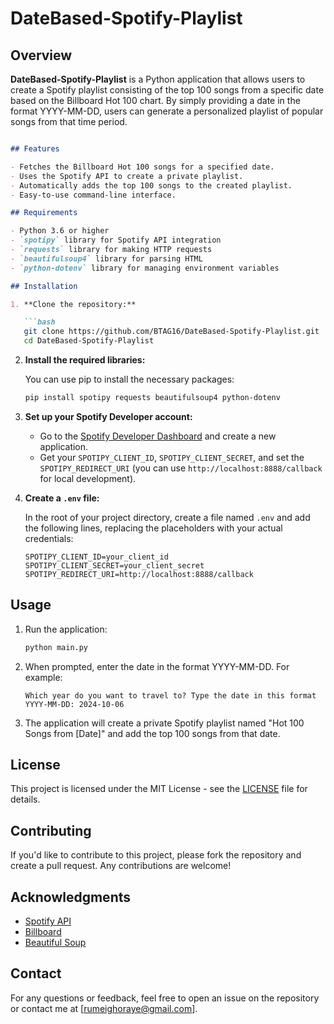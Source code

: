 # DateBased-Spotify-Playlist

## Overview

**DateBased-Spotify-Playlist** is a Python application that allows users to create a Spotify playlist consisting of the top 100 songs from a specific date based on the Billboard Hot 100 chart. By simply providing a date in the format YYYY-MM-DD, users can generate a personalized playlist of popular songs from that time period.
```markdown

## Features

- Fetches the Billboard Hot 100 songs for a specified date.
- Uses the Spotify API to create a private playlist.
- Automatically adds the top 100 songs to the created playlist.
- Easy-to-use command-line interface.

## Requirements

- Python 3.6 or higher
- `spotipy` library for Spotify API integration
- `requests` library for making HTTP requests
- `beautifulsoup4` library for parsing HTML
- `python-dotenv` library for managing environment variables

## Installation

1. **Clone the repository:**

   ```bash
   git clone https://github.com/BTAG16/DateBased-Spotify-Playlist.git
   cd DateBased-Spotify-Playlist
   ```

2. **Install the required libraries:**

   You can use pip to install the necessary packages:

   ```bash
   pip install spotipy requests beautifulsoup4 python-dotenv
   ```

3. **Set up your Spotify Developer account:**

   - Go to the [Spotify Developer Dashboard](https://developer.spotify.com/dashboard/applications) and create a new application.
   - Get your `SPOTIPY_CLIENT_ID`, `SPOTIPY_CLIENT_SECRET`, and set the `SPOTIPY_REDIRECT_URI` (you can use `http://localhost:8888/callback` for local development).

4. **Create a `.env` file:**

   In the root of your project directory, create a file named `.env` and add the following lines, replacing the placeholders with your actual credentials:

   ```env
   SPOTIPY_CLIENT_ID=your_client_id
   SPOTIPY_CLIENT_SECRET=your_client_secret
   SPOTIPY_REDIRECT_URI=http://localhost:8888/callback
   ```

## Usage

1. Run the application:

   ```bash
   python main.py
   ```

2. When prompted, enter the date in the format YYYY-MM-DD. For example:

   ```
   Which year do you want to travel to? Type the date in this format YYYY-MM-DD: 2024-10-06
   ```

3. The application will create a private Spotify playlist named "Hot 100 Songs from [Date]" and add the top 100 songs from that date.

## License

This project is licensed under the MIT License - see the [LICENSE](LICENSE) file for details.

## Contributing

If you'd like to contribute to this project, please fork the repository and create a pull request. Any contributions are welcome!

## Acknowledgments

- [Spotify API](https://developer.spotify.com/documentation/web-api/)
- [Billboard](https://www.billboard.com/charts/hot-100/)
- [Beautiful Soup](https://www.crummy.com/software/BeautifulSoup/)

## Contact

For any questions or feedback, feel free to open an issue on the repository or contact me at [rumeighoraye@gmail.com].
